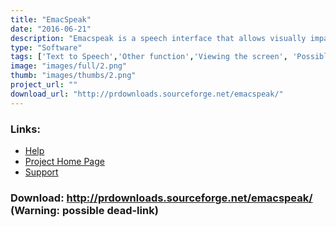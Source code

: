 ```yaml
---
title: "EmacSpeak"
date: "2016-06-21"
description: "Emacspeak is a speech interface that allows visually impaired users to interact independently and efficiently with the computer."
type: "Software"
tags: ['Text to Speech','Other function','Viewing the screen', 'Possible-404']
image: "images/full/2.png"
thumb: "images/thumbs/2.png"
project_url: ""
download_url: "http://prdownloads.sourceforge.net/emacspeak/"
---
```



### Links:
- <a href="http://www.cs.cornell.edu/home/raman/emacspeak/info/emacspeak.html">Help</a>
- <a href="http://www.cs.cornell.edu/home/raman/emacspeak/">Project Home Page</a>
- <a href="http://www.cs.vassar.edu/~priestdo/emacspeak/">Support</a>

### Download: http://prdownloads.sourceforge.net/emacspeak/ (Warning: possible dead-link)